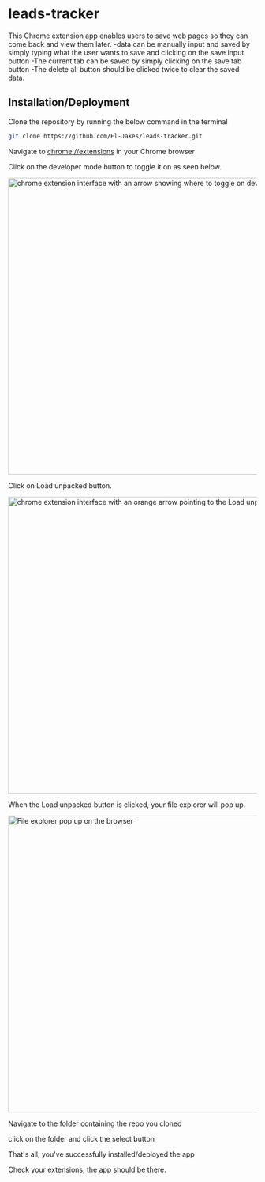 # leads-tracker
This Chrome extension app enables users to save web pages so they can come back and view them later.
-data can be manually input and saved by simply typing what the user wants to save and clicking on the save input button
-The current tab can be saved by simply clicking on the save tab button
-The delete all button should be clicked twice to clear the saved data.

## Installation/Deployment
Clone the repository by running the below command in the terminal
```sh
git clone https://github.com/El-Jakes/leads-tracker.git
```
Navigate to [chrome://extensions](https://chrome://extensions) in your Chrome browser

Click on the developer mode button to toggle it on as seen below.

<img src="https://i.ibb.co/3fNXKph/chrome-clip.png" alt=" chrome extension interface with an arrow showing where to toggle on developer mode" border="0" width="600px">

Click on Load unpacked button.

<img src="https://i.ibb.co/vm2J5xB/chrome.png" alt=" chrome extension interface with an orange arrow pointing to the Load unpacked button" width="600px" border="0">

When the Load unpacked button is clicked, your file explorer will pop up.

<img src="https://i.ibb.co/w46Vn9F/explorer-snip.png" alt=" File explorer pop up on  the browser" width="600px" border="0">

Navigate to the folder containing the repo you cloned

click on the folder and click the select button

That's all, you've successfully installed/deployed the app

Check your extensions, the app should be there.
